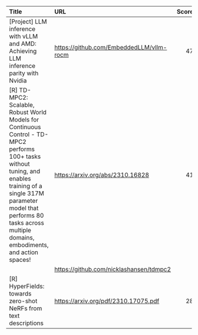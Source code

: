 | Title                                                                                                                                                                                                                                                 | URL                                      |   Score | Date                |
|:------------------------------------------------------------------------------------------------------------------------------------------------------------------------------------------------------------------------------------------------------|:-----------------------------------------|--------:|:--------------------|
| [Project] LLM inference with vLLM and AMD: Achieving LLM inference parity with Nvidia                                                                                                                                                                 | https://github.com/EmbeddedLLM/vllm-rocm |      47 | 2023-10-28 02:06:53 |
| [R] TD-MPC2: Scalable, Robust World Models for Continuous Control - TD-MPC2 performs 100+ tasks without tuning, and enables training of a single 317M parameter model that performs 80 tasks across multiple domains, embodiments, and action spaces! | https://arxiv.org/abs/2310.16828         |      41 | 2023-10-27 16:25:36 |
|                                                                                                                                                                                                                                                       | https://github.com/nicklashansen/tdmpc2  |         |                     |
| [R] HyperFields: towards zero-shot NeRFs from text descriptions                                                                                                                                                                                       | https://arxiv.org/pdf/2310.17075.pdf     |      28 | 2023-10-28 14:32:26 |